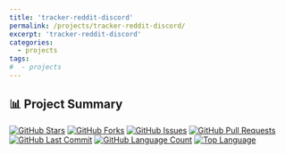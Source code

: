 ```yaml
---
title: 'tracker-reddit-discord'
permalink: /projects/tracker-reddit-discord/
excerpt: 'tracker-reddit-discord'
categories:
  - projects
tags:
#  - projects
---
```


## 📊 Project Summary

[![GitHub Stars](https://img.shields.io/github/stars/nntin/tracker-reddit-discord)](https://github.com/nntin/tracker-reddit-discord/stargazers)
[![GitHub Forks](https://img.shields.io/github/forks/nntin/tracker-reddit-discord)](https://github.com/nntin/tracker-reddit-discord/network)
[![GitHub Issues](https://img.shields.io/github/issues/nntin/tracker-reddit-discord)](https://github.com/nntin/tracker-reddit-discord/issues)
[![GitHub Pull Requests](https://img.shields.io/github/issues-pr/nntin/tracker-reddit-discord)](https://github.com/nntin/tracker-reddit-discord/pulls)
[![GitHub Last Commit](https://img.shields.io/github/last-commit/nntin/tracker-reddit-discord)](https://github.com/nntin/tracker-reddit-discord/commits)
[![GitHub Language Count](https://img.shields.io/github/languages/count/nntin/tracker-reddit-discord)](https://github.com/nntin/tracker-reddit-discord)
[![Top Language](https://img.shields.io/github/languages/top/nntin/tracker-reddit-discord)](https://github.com/nntin/tracker-reddit-discord)
